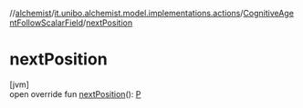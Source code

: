 //[alchemist](../../../index.md)/[it.unibo.alchemist.model.implementations.actions](../index.md)/[CognitiveAgentFollowScalarField](index.md)/[nextPosition](next-position.md)

# nextPosition

[jvm]\
open override fun [nextPosition](next-position.md)(): [P](index.md)
